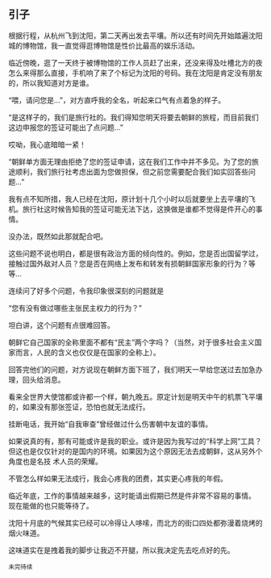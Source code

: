
## 引子

根据行程，从杭州飞到沈阳，第二天再出发去平壤。所以还有时间先开始踏遍沈阳城的博物馆，我一直觉得逛博物馆是性价比最高的娱乐活动。

临近傍晚，逛了一天终于被博物馆的工作人员赶了出来，还没来得及吐槽北方的夜怎么来得那么直接，手机响了来了个标记为沈阳的号码。我在沈阳是肯定没有朋友的，所以我知道对方是谁。

“喂，请问您是…”，对方直呼我的全名，听起来口气有点着急的样子。

“是这样子的，我们是旅行社的。我们得知您明天将要去朝鲜的旅程，而目前我们这边申报您的签证可能出了点问题…”

哎呦，我心底暗暗一紧！

“朝鲜单方面无理由拒绝了您的签证申请，这在我们工作中并不多见。为了您的旅途顺利，我们旅行社考虑出面为您做担保，但之前您需要配合我们如实回答些问题…”

我有点不知所措，我人已经在沈阳，原计划十几个小时以后就要坐上去平壤的飞机。旅行社这时候告知我的签证可能无法下达，这换做是谁都不觉得是件开心的事情。

没办法，既然如此那就配合吧。

这些问题不说也明白，都是很有政治方面的倾向性的。例如，您是否出国留学过，接触过国外敌对人员？您是否在网络上发布和转发有损朝鲜国家形象的行为？等等…

连续问了好多个问题，令我印象很深刻的问题就是

“您有没有做过哪些主张民主权力的行为？”

坦白讲，这个问题有点很难回答。

朝鲜它自己国家的全称里面不都有“民主”两个字吗？（当然，对于很多社会主义国家而言，人民的含义也仅仅是在国家的全称上）。

回答完他们的问题，对方说现在朝鲜方面下班了，我们明天一早给您送过去加急办理，回头给消息。

看来全世界大使馆都或许都一个样，朝九晚五。原定计划是明天中午的机票飞平壤的，如果没有那张签证，恐怕也就无法成行。

挂断电话，我开始“自我审查”曾经做过什么伤害朝中友谊的事情。

如果说真的有，那有可能或许是我的职业。或许是因为我写过的“科学上网”工具？但这也是仅仅针对的是国内的环境。如果因为这个原因无法去成朝鲜，这从另外个角度也是名技
术人员的荣耀。

不管怎么样如果无法成行，我会心疼我的团费，其实更心疼我的年假。

临近年底，工作的事情越来越多，这时能请出假期已然是件非常不容易的事情。
现在能做的也只能等待了。

沈阳十月底的气候其实已经可以冷得让人哆嗦，而北方的街口四处都弥漫着烧烤的烟火味道。

这味道实在是拽着我的脚步让我迈不开腿，所以我决定先去吃点好的先。

`未完待续`

